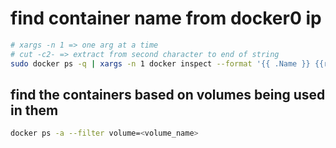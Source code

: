 ---
---

# find container name from docker0 ip

```bash
# xargs -n 1 => one arg at a time
# cut -c2- => extract from second character to end of string
sudo docker ps -q | xargs -n 1 docker inspect --format '{{ .Name }} {{range .NetworkSettings.Networks}} {{.IPAddress}}{{end}}' | grep 172.17.0.2 | awk '{print $1}' | cut -c2-
```

## find the containers based on volumes being used in them

```bash
docker ps -a --filter volume=<volume_name>
```
